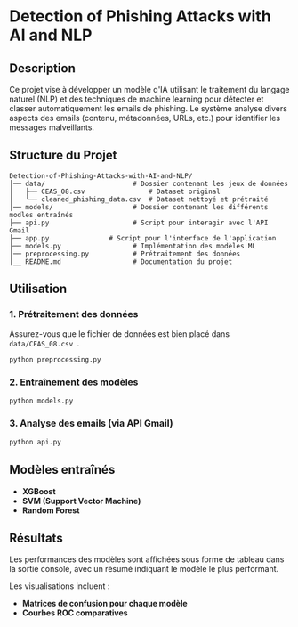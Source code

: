 # Detection of Phishing Attacks with AI and NLP

## Description
Ce projet vise à développer un modèle d'IA utilisant le traitement du langage naturel (NLP) et des techniques de machine learning pour détecter et classer automatiquement les emails de phishing. Le système analyse divers aspects des emails (contenu, métadonnées, URLs, etc.) pour identifier les messages malveillants.

## Structure du Projet
```
Detection-of-Phishing-Attacks-with-AI-and-NLP/
│── data/                      # Dossier contenant les jeux de données
│   ├── CEAS_08.csv                # Dataset original
│   └── cleaned_phishing_data.csv  # Dataset nettoyé et prétraité
│── models/                    # Dossier contenant les différents modles entraînés
├── api.py                     # Script pour interagir avec l'API Gmail
├── app.py               # Script pour l'interface de l'application
├── models.py                  # Implémentation des modèles ML
│── preprocessing.py           # Prétraitement des données
│__ README.md                  # Documentation du projet
```


## Utilisation
### 1. Prétraitement des données
Assurez-vous que le fichier de données est bien placé dans `data/CEAS_08.csv `.
```bash
python preprocessing.py
```

### 2. Entraînement des modèles
```bash
python models.py
```

### 3. Analyse des emails (via API Gmail)
```bash
python api.py
```

## Modèles entraînés
- **XGBoost**
- **SVM (Support Vector Machine)**
- **Random Forest**


## Résultats
Les performances des modèles sont affichées sous forme de tableau dans la sortie console, avec un résumé indiquant le modèle le plus performant.

Les visualisations incluent :
- **Matrices de confusion pour chaque modèle**
- **Courbes ROC comparatives**

